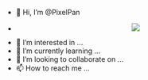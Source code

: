 - 👋 Hi, I’m @PixelPan
- <p align="center"><img src="https://github.com/PixelPan/PixelPan/assets/138826506/0952982f-d7e9-4bc5-b659-790a929160df"></p>
- 👀 I’m interested in ...
- 🌱 I’m currently learning ...
- 💞️ I’m looking to collaborate on ...
- 📫 How to reach me ...

<!---
PixelPan/PixelPan is a ✨ special ✨ repository because its `README.md` (this file) appears on your GitHub profile.
You can click the Preview link to take a look at your changes.
--->

